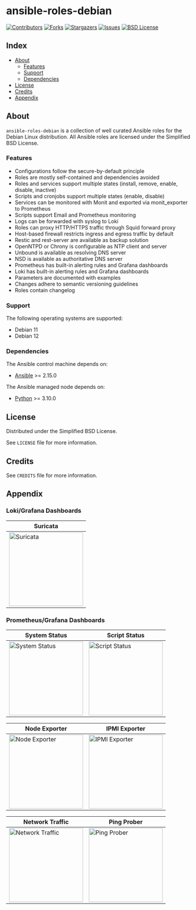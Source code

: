 # ansible-roles-debian

<!-- shields.io -->
[![Contributors][contributors-shield]][contributors-url]
[![Forks][forks-shield]][forks-url]
[![Stargazers][stars-shield]][stars-url]
[![Issues][issues-shield]][issues-url]
[![BSD License][license-shield]][license-url]

## Index

* [About](#about)
  * [Features](#features)
  * [Support](#support)
  * [Dependencies](#dependencies)
* [License](#license)
* [Credits](#credits)
* [Appendix](#appendix)

## About

`ansible-roles-debian` is a collection of well curated Ansible roles for the Debian Linux distribution. All Ansible roles are licensed under the Simplified BSD License.

### Features

* Configurations follow the secure-by-default principle
* Roles are mostly self-contained and dependencies avoided
* Roles and services support multiple states (install, remove, enable, disable, inactive)
* Scripts and cronjobs support multiple states (enable, disable)
* Services can be monitored with Monit and exported via monit_exporter to Prometheus
* Scripts support Email and Prometheus monitoring
* Logs can be forwarded with syslog to Loki
* Roles can proxy HTTP/HTTPS traffic through Squid forward proxy
* Host-based firewall restricts ingress and egress traffic by default
* Restic and rest-server are available as backup solution
* OpenNTPD or Chrony is configurable as NTP client and server
* Unbound is available as resolving DNS server
* NSD is available as authoritative DNS server
* Prometheus has built-in alerting rules and Grafana dashboards
* Loki has built-in alerting rules and Grafana dashboards
* Parameters are documented with examples
* Changes adhere to semantic versioning guidelines
* Roles contain changelog

### Support

The following operating systems are supported:
* Debian 11
* Debian 12

### Dependencies

The Ansible control machine depends on:
* [Ansible](https://github.com/ansible/ansible) >= 2.15.0

The Ansible managed node depends on:
* [Python](https://github.com/python/cpython) >= 3.10.0

## License

Distributed under the Simplified BSD License.

See `LICENSE` file for more information.

## Credits

See `CREDITS` file for more information.

## Appendix

### Loki/Grafana Dashboards

|Suricata|
|---     |
|<img src=https://user-images.githubusercontent.com/19646270/101278206-40784280-37ba-11eb-8108-54231ae62679.png height="200" title="Suricata">|

### Prometheus/Grafana Dashboards

|System Status|Script Status|
|---          |---          |
|<img src=https://github.com/liv-io/ansible-playbooks-example/assets/19646270/c95f10b9-bd4a-4b86-91b8-e8334505391c height="200" title="System Status">|<img src=https://github.com/liv-io/ansible-playbooks-example/assets/19646270/8b974d9f-3a95-4eca-95e0-60657ca54ce7 height="200" title="Script Status">|

|Node Exporter|IPMI Exporter|
|---          |---          |
|<img src=https://github.com/liv-io/ansible-playbooks-example/assets/19646270/77a06411-50db-445c-9b52-7407bc38566d height="200" title="Node Exporter">|<img src=https://github.com/liv-io/ansible-playbooks-example/assets/19646270/4ff7a7ea-a6b9-4e95-9da5-b8692aa16cb7 height="200" title="IPMI Exporter">|

|Network Traffic|Ping Prober|
|---            |---        |
|<img src=https://github.com/liv-io/ansible-playbooks-example/assets/19646270/d1c11581-b253-4ed1-be8a-075191125e3c height="200" title="Network Traffic">|<img src=https://github.com/liv-io/ansible-playbooks-example/assets/19646270/2abe2376-7bf0-40f7-943e-b408599c0f6a height="200" title="Ping Prober">|

<!-- shields.io -->
[contributors-shield]: https://img.shields.io/github/contributors/liv-io/ansible-roles-debian.svg?style=flat
[contributors-url]: https://github.com/liv-io/ansible-roles-debian/graphs/contributors
[forks-shield]: https://img.shields.io/github/forks/liv-io/ansible-roles-debian.svg?style=flat
[forks-url]: https://github.com/liv-io/ansible-roles-debian/network/members
[stars-shield]: https://img.shields.io/github/stars/liv-io/ansible-roles-debian.svg?style=flat
[stars-url]: https://github.com/liv-io/ansible-roles-debian/stargazers
[issues-shield]: https://img.shields.io/github/issues/liv-io/ansible-roles-debian.svg?style=flat
[issues-url]: https://github.com/liv-io/ansible-roles-debian/issues
[license-shield]: https://img.shields.io/github/license/liv-io/ansible-roles-debian.svg?style=flat
[license-url]: https://github.com/liv-io/ansible-roles-debian/blob/master/LICENSE
